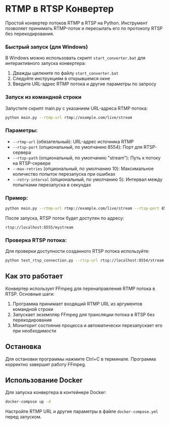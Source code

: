 # RTMP в RTSP Конвертер

Простой конвертер потоков RTMP в RTSP на Python. Инструмент позволяет принимать RTMP-поток и пересылать его по протоколу RTSP без перекодирования.

### Быстрый запуск (для Windows)

В Windows можно использовать скрипт `start_converter.bat` для интерактивного запуска конвертера:
1. Дважды щелкните по файлу `start_converter.bat`
2. Следуйте инструкциям в открывшемся окне
3. Введите URL-адрес RTMP потока и другие параметры по запросу

### Запуск из командной строки

Запустите скрипт main.py с указанием URL-адреса RTMP потока:

```bash
python main.py --rtmp-url rtmp://example.com/live/stream
```

### Параметры:

- `--rtmp-url` (обязательный): URL-адрес источника RTMP
- `--rtsp-port` (опциональный, по умолчанию 8554): Порт для RTSP-сервера
- `--rtsp-path` (опциональный, по умолчанию "stream"): Путь к потоку на RTSP-сервере
- `--max-retries` (опциональный, по умолчанию 10): Максимальное количество попыток перезапуска при ошибках
- `--retry-interval` (опциональный, по умолчанию 5): Интервал между попытками перезапуска в секундах

### Пример:

```bash
python main.py --rtmp-url rtmp://example.com/live/stream --rtsp-port 8555 --rtsp-path mystream
```

После запуска, RTSP поток будет доступен по адресу:
```
rtsp://localhost:8555/mystream
```

### Проверка RTSP потока:

Для проверки доступности созданного RTSP потока используйте:
```bash
python test_rtsp_connection.py --rtsp-url rtsp://localhost:8554/stream
```

## Как это работает

Конвертер использует FFmpeg для перенаправления RTMP потока в RTSP. Основные шаги:

1. Программа принимает входящий RTMP URL из аргументов командной строки
2. Запускает экземпляр FFmpeg для трансляции потока в RTSP без перекодирования
3. Мониторит состояние процесса и автоматически перезапускает его при необходимости

## Остановка

Для остановки программы нажмите Ctrl+C в терминале. Программа корректно завершит работу FFmpeg.

## Использование Docker

Для запуска конвертера в контейнере Docker:

```bash
docker-compose up -d
```

Настройте RTMP URL и другие параметры в файле `docker-compose.yml` перед запуском. 